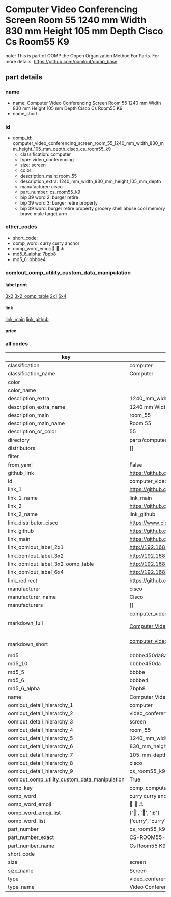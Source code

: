 # Computer Video Conferencing Screen Room 55 1240 mm Width 830 mm Height 105 mm Depth Cisco Cs Room55 K9  

note: This is part of OOMP the Oopen Organization Method For Parts. For more details: https://github.com/oomlout/oomp_base

##  part details
  







### name
* name: Computer Video Conferencing Screen Room 55 1240 mm Width 830 mm Height 105 mm Depth Cisco Cs Room55 K9
* name_short: 
### id
* oomp_id: computer_video_conferencing_screen_room_55_1240_mm_width_830_mm_height_105_mm_depth_cisco_cs_room55_k9
  * classification: computer
  * type: video_conferencing
  * size: screen
  * color: 
  * description_main: room_55
  * description_extra: 1240_mm_width_830_mm_height_105_mm_depth
  * manufacturer: cisco
  * part_number: cs_room55_k9
  * bip 39 word 2: burger retire
  * bip 39 word 3: burger retire property
  * bip 39 word: burger retire property grocery shell abuse cool memory brave mule target arm

### other_codes
* short_code: 
* oomp_word: curry curry anchor
* oomp_word_emoji :curry: :curry: :anchor:
* md5_6_alpha: 7bpb8
* md5_6: bbbbe4






### oomlout_oomp_utility_custom_data_manipulation
#### label print
[3x2](http://192.168.1.245:1112/?label=oomp%207bpb8)
[3x2_oomp_table](http://192.168.1.108:1112/?label=oomp%207bpb8)
[2x1](http://192.168.1.242:1112/?label=oomp%207bpb8)
[6x4](http://192.168.1.55:1112/?label=oomp%207bpb8)    

#### link

[link_main](https://github.com/oomlout/oomlout_oomp_version_1_messy/tree/main/parts/computer_video_conferencing_screen_room_55_1240_mm_width_830_mm_height_105_mm_depth_cisco_cs_room55_k9) [link_github](https://github.com/oomlout/oomlout_oomp_version_1_messy/tree/main/parts/computer_video_conferencing_screen_room_55_1240_mm_width_830_mm_height_105_mm_depth_cisco_cs_room55_k9)                             

#### price







### all codes 
| key | value |  
| --- | --- |  
| classification | computer |  
| classification_name | Computer |  
| color |  |  
| color_name |  |  
| description_extra | 1240_mm_width_830_mm_height_105_mm_depth |  
| description_extra_name | 1240 mm Width 830 mm Height 105 mm Depth |  
| description_main | room_55 |  
| description_main_name | Room 55 |  
| description_or_color | 55 |  
| directory | parts/computer_video_conferencing_screen_room_55_1240_mm_width_830_mm_height_105_mm_depth_cisco_cs_room55_k9 |  
| distributors | [] |  
| filter |  |  
| from_yaml | False |  
| github_link | https://github.com/oomlout/oomlout_oomp_part_src/tree/main/parts/computer_video_conferencing_screen_room_55_1240_mm_width_830_mm_height_105_mm_depth_cisco_cs_room55_k9 |  
| id | computer_video_conferencing_screen_room_55_1240_mm_width_830_mm_height_105_mm_depth_cisco_cs_room55_k9 |  
| link_1 | https://github.com/oomlout/oomlout_oomp_version_1_messy/tree/main/parts/computer_video_conferencing_screen_room_55_1240_mm_width_830_mm_height_105_mm_depth_cisco_cs_room55_k9 |  
| link_1_name | link_main |  
| link_2 | https://github.com/oomlout/oomlout_oomp_version_1_messy/tree/main/parts/computer_video_conferencing_screen_room_55_1240_mm_width_830_mm_height_105_mm_depth_cisco_cs_room55_k9 |  
| link_2_name | link_github |  
| link_distributor_cisco | https://www.cisco.com/c/en/us/support/collaboration-endpoints/spark-room-55/model.html |  
| link_github | https://github.com/oomlout/oomlout_oomp_version_1_messy/tree/main/parts/computer_video_conferencing_screen_room_55_1240_mm_width_830_mm_height_105_mm_depth_cisco_cs_room55_k9 |  
| link_main | https://github.com/oomlout/oomlout_oomp_version_1_messy/tree/main/parts/computer_video_conferencing_screen_room_55_1240_mm_width_830_mm_height_105_mm_depth_cisco_cs_room55_k9 |  
| link_oomlout_label_2x1 | http://192.168.1.242:1112/?label=oomp%207bpb8 |  
| link_oomlout_label_3x2 | http://192.168.1.245:1112/?label=oomp%207bpb8 |  
| link_oomlout_label_3x2_oomp_table | http://192.168.1.108:1112/?label=oomp%207bpb8 |  
| link_oomlout_label_6x4 | http://192.168.1.55:1112/?label=oomp%207bpb8 |  
| link_redirect | https://github.com/oomlout/oomlout_oomp_version_1_messy/tree/main/parts/computer_video_conferencing_screen_room_55_1240_mm_width_830_mm_height_105_mm_depth_cisco_cs_room55_k9 |  
| manufacturer | cisco |  
| manufacturer_name | Cisco |  
| manufacturers | [] |  
| markdown_full | [computer_video_conferencing_screen_room_55_1240_mm_width_830_mm_height_105_mm_depth_cisco_cs_room55_k9](none)<br>[](none)<br>[Computer Video Conferencing Screen Room 55 1240 Mm Width 830 Mm Height 105 Mm Depth Cisco Cs Room55 K9](none)<br><br> |  
| markdown_short | [computer_video_conferencing_screen_room_55_1240_mm_width_830_mm_height_105_mm_depth_cisco_cs_room55_k9](none)<br><br> |  
| md5 | bbbbe450da8ae5f804e2b66d58edf8f5 |  
| md5_10 | bbbbe450da |  
| md5_5 | bbbbe |  
| md5_6 | bbbbe4 |  
| md5_6_alpha | 7bpb8 |  
| name | Computer Video Conferencing Screen Room 55 1240 mm Width 830 mm Height 105 mm Depth Cisco Cs Room55 K9 |  
| oomlout_detail_hierarchy_1 | computer |  
| oomlout_detail_hierarchy_2 | video_conferencing |  
| oomlout_detail_hierarchy_3 | screen |  
| oomlout_detail_hierarchy_4 | room_55 |  
| oomlout_detail_hierarchy_5 | 1240_mm_width |  
| oomlout_detail_hierarchy_6 | 830_mm_height |  
| oomlout_detail_hierarchy_7 | 105_mm_depth |  
| oomlout_detail_hierarchy_8 | cisco |  
| oomlout_detail_hierarchy_9 | cs_room55_k9 |  
| oomlout_oomp_utility_custom_data_manipulation | True |  
| oomp_key | oomp_computer_video_conferencing_screen_room_55_1240_mm_width_830_mm_height_105_mm_depth_cisco_cs_room55_k9 |  
| oomp_word | curry curry anchor |  
| oomp_word_emoji | :curry: :curry: :anchor: |  
| oomp_word_emoji_list | [':curry:', ':curry:', ':anchor:'] |  
| oomp_word_list | ['curry', 'curry', 'anchor'] |  
| part_number | cs_room55_k9 |  
| part_number_exact | CS-ROOM55-K9 |  
| part_number_name | Cs Room55 K9 |  
| short_code |  |  
| size | screen |  
| size_name | Screen |  
| type | video_conferencing |  
| type_name | Video Conferencing |  
